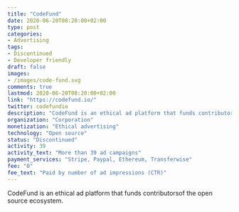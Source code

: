 ```yaml
---
title: "CodeFund"
date: 2020-06-20T08:20:00+02:00
type: post
categories:
- Advertising
tags:
- Discontinued
- Developer friendly
draft: false
images:
- /images/code-fund.svg
comments: true
lastmod: 2020-06-20T08:20:00+02:00
link: "https://codefund.io/"
twitter: codefundio
description: "CodeFund is an ethical ad platform that funds contributors of the open source ecosystem."
organization: "Corporation"
monetization: "Ethical advertising"
technology: "Open source"
status: "Discontinued"
activity: 39
activity_text: "More than 39 ad campaigns" 
payment_services: "Stripe, Paypal, Ethereum, Transferwise"
fee: "0"
fee_text: "Paid by number of ad impressions (CTR)"
---
```


CodeFund is an ethical ad platform that funds contributorsof the open source ecosystem.<!--more-->

